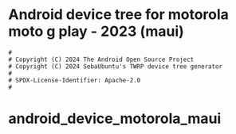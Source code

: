 # Android device tree for motorola moto g play - 2023 (maui)

```
#
# Copyright (C) 2024 The Android Open Source Project
# Copyright (C) 2024 SebaUbuntu's TWRP device tree generator
#
# SPDX-License-Identifier: Apache-2.0
#
```
# android_device_motorola_maui
